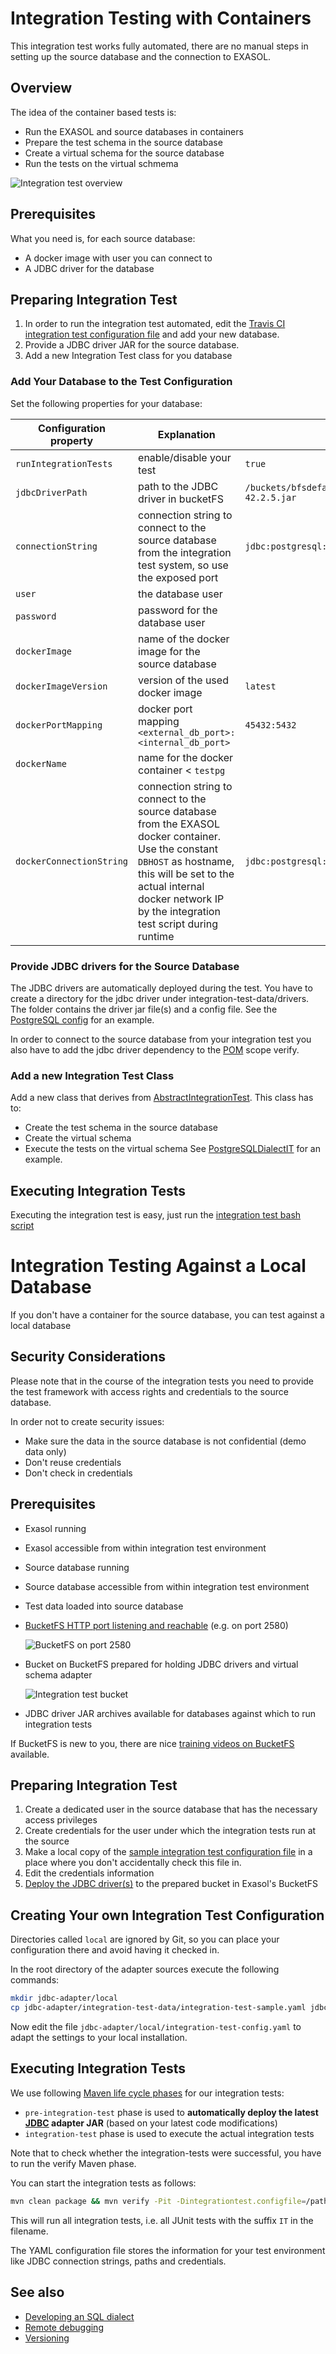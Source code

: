 # Integration Testing with Containers

This integration test works fully automated, there are no manual steps in setting up the source database and the connection to EXASOL.

## Overview

The idea of the container based tests is:
* Run the EXASOL and source databases in containers
* Prepare the test schema in the source database
* Create a virtual schema for the source database
* Run the tests on the virtual schmema

![Integration test overview](../../images/integrationtest_overview.png)

## Prerequisites

What you need is, for each source database:

* A docker image with user you can connect to
* A JDBC driver for the database

## Preparing Integration Test

1. In order to run the integration test automated, edit the  [Travis CI integration test configuration file](../../../integration-test-data/integration-test-travis.yaml) and add your new database.
2. Provide a JDBC driver JAR for the source database.
3. Add a new Integration Test class for you database

### Add Your Database to the Test Configuration
Set the following properties for your database:

| Configuration property   | Explanation | Example |
|--------------------------|-------------|---------|
| `runIntegrationTests`    | enable/disable your test | `true` |
| `jdbcDriverPath`         | path to the JDBC driver in bucketFS | `/buckets/bfsdefault/default/drivers/jdbc/POSTGRESQL/postgresql-42.2.5.jar`|
| `connectionString`       | connection string to connect to the source database from the integration test system, so use the exposed port | `jdbc:postgresql://localhost:45432/postgres` |
| `user`                   | the database user | |
| `password`               | password for the database user| |
| `dockerImage`            | name of the docker image for the source database | |
| `dockerImageVersion`     | version of the used docker image | `latest` |
| `dockerPortMapping`      | docker port mapping `<external_db_port>:<internal_db_port>` | `45432:5432` |
| `dockerName`             | name for the docker container < `testpg` |
| `dockerConnectionString` | connection string to connect to the source database from the EXASOL docker container. Use the constant `DBHOST` as hostname, this will be set to the actual internal docker network IP by the integration test script during runtime | `jdbc:postgresql://DBHOST:5432/postgres` |

### Provide JDBC drivers for the Source Database

The JDBC drivers are automatically deployed during the test. You have to create a directory for the jdbc driver under integration-test-data/drivers. The folder contains the driver jar file(s) and a config file. See the [PostgreSQL config](../../../integration-test-data/drivers/POSTGRESQL/settings.cfg) for an example.

In order to connect to the source database from your integration test you also have to add the jdbc driver dependency to the [POM](../../../jdbc-adapter/virtualschema-jdbc-adapter/pom.xml) scope verify.

### Add a new Integration Test Class

Add a new class that derives from [AbstractIntegrationTest](../../../jdbc-adapter/virtualschema-jdbc-adapter/src/test/java/com/exasol/adapter/dialects/AbstractIntegrationTest.java). This class has to:
* Create the test schema in the source database
* Create the virtual schema
* Execute the tests on the virtual schema
See [PostgreSQLDialectIT](../../../jdbc-adapter/virtualschema-jdbc-adapter/src/test/java/com/exasol/adapter/dialects/postgresql/PostgreSQLSqlDialectIT.java) for an example.

## Executing Integration Tests

Executing the integration test is easy, just run the [integration test bash script](../../../integration-test-data/run_integration_tests.sh)

# Integration Testing Against a Local Database

If you don't have a container for the source database, you can test against a local database

## Security Considerations

Please note that in the course of the integration tests you need to provide the test framework with access rights and credentials to the source database. 

In order not to create security issues:

* Make sure the data in the source database is not confidential (demo data only)
* Don't reuse credentials
* Don't check in credentials

## Prerequisites

* Exasol running
* Exasol accessible from within integration test environment
* Source database running
* Source database accessible from within integration test environment
* Test data loaded into source database
* [BucketFS HTTP port listening and reachable](https://www.exasol.com/support/browse/SOL-503?src=confmacro) (e.g. on port 2580)

  ![BucketFS on port 2580](../../images/Screenshot_BucketFS_default_service.png)
  
* Bucket on BucketFS prepared for holding JDBC drivers and virtual schema adapter

  ![Integration test bucket](../../images/Screenshot_bucket_for_JARs.png)

* JDBC driver JAR archives available for databases against which to run integration tests

If BucketFS is new to you, there are nice [training videos on BucketFS](https://www.exasol.com/portal/display/TRAINING/BucketFS) available.

## Preparing Integration Test

1. Create a dedicated user in the source database that has the necessary access privileges 
2. Create credentials for the user under which the integration tests run at the source
3. Make a local copy of the [sample integration test configuration file](../../../integration-test-data/integration-test-sample.yaml) in a place where you don't accidentally check this file in.
4. Edit the credentials information
5. [Deploy the JDBC driver(s)](../../user-guide/deploying_the_virtual_schema_adapter.md#deploying-jdbc-driver-files) to the prepared bucket in Exasol's BucketFS       

## Creating Your own Integration Test Configuration

Directories called `local` are ignored by Git, so you can place your configuration there and avoid having it checked in.

In the root directory of the adapter sources execute the following commands:

```bash
mkdir jdbc-adapter/local
cp jdbc-adapter/integration-test-data/integration-test-sample.yaml jdbc-adapter/local/integration-test-config.yaml
```

Now edit the file `jdbc-adapter/local/integration-test-config.yaml` to adapt the settings to your local installation.

## Executing Integration Tests

We use following [Maven life cycle phases](https://maven.apache.org/guides/introduction/introduction-to-the-lifecycle.html) for our integration tests:

* `pre-integration-test` phase is used to **automatically deploy the latest [JDBC](https://www.exasol.com/support/secure/attachment/66315/EXASOL_JDBC-6.1.rc1.tar.gz) adapter JAR** (based on your latest code modifications)
* `integration-test` phase is used to execute the actual integration tests

Note that to check whether the integration-tests were successful, you have to run the verify Maven phase.

You can start the integration tests as follows:

```bash
mvn clean package && mvn verify -Pit -Dintegrationtest.configfile=/path/to/your/integration-test-config.yaml
```

This will run all integration tests, i.e. all JUnit tests with the suffix `IT` in the filename.

The YAML configuration file stores the information for your test environment like JDBC connection strings, paths and credentials.

## See also

* [Developing an SQL dialect](developing_a_dialect.md)
* [Remote debugging](../remote_debugging.md)
* [Versioning](../versioning.md)